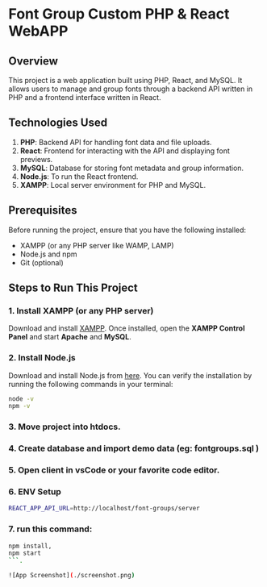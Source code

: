 # Font Group Custom PHP & React WebAPP

## Overview
This project is a web application built using PHP, React, and MySQL. It allows users to manage and group fonts through a backend API written in PHP and a frontend interface written in React.

## Technologies Used
1. **PHP**: Backend API for handling font data and file uploads.
2. **React**: Frontend for interacting with the API and displaying font previews.
3. **MySQL**: Database for storing font metadata and group information.
4. **Node.js**: To run the React frontend.
5. **XAMPP**: Local server environment for PHP and MySQL.

## Prerequisites
Before running the project, ensure that you have the following installed:
- XAMPP (or any PHP server like WAMP, LAMP)
- Node.js and npm
- Git (optional)

## Steps to Run This Project

### 1. Install XAMPP (or any PHP server)
Download and install [XAMPP](https://www.apachefriends.org/index.html). Once installed, open the **XAMPP Control Panel** and start **Apache** and **MySQL**.

### 2. Install Node.js
Download and install Node.js from [here](https://nodejs.org/). You can verify the installation by running the following commands in your terminal:

```bash
node -v
npm -v
```

### 3. Move project into htdocs.
### 4. Create database and import demo data (eg: fontgroups.sql )
### 5. Open client in vsCode or your favorite code editor.
### 6. ENV Setup
```bash
REACT_APP_API_URL=http://localhost/font-groups/server
```
### 7. run this command: 

```bash
npm install,
npm start
```.

![App Screenshot](./screenshot.png)



